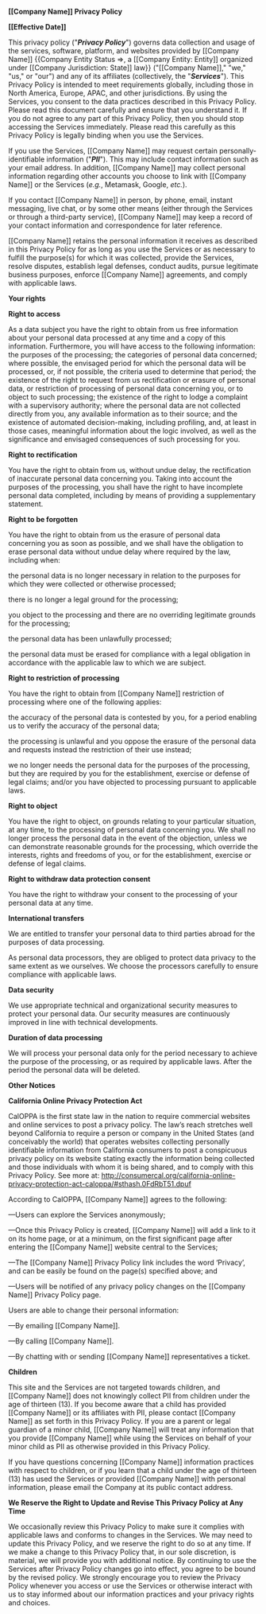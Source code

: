 **__[[Company Name]] Privacy Policy__**

__[[Effective Date]]__

This privacy policy ("***Privacy Policy***") governs data collection and usage of the services, software, platform, and websites provided by [[Company Name]] {{Company Entity Status =>, a [[Company Entity: Entity]] organized under [[Company Jurisdiction: State]] law}} ("[[Company Name]]," "we," "us," or "our") and any of its affiliates (collectively, the "***Services***"). This Privacy Policy is intended to meet requirements globally, including those in North America, Europe, APAC, and other jurisdictions. By using the Services, you consent to the data practices described in this Privacy Policy. Please read this document carefully and ensure that you understand it. If you do not agree to any part of this Privacy Policy, then you should stop accessing the Services immediately. Please read this carefully as this Privacy Policy is legally binding when you use the Services. 
 
If you use the Services, [[Company Name]] may request certain personally-identifiable information ("***PII***"). This may include contact information such as your email address. In addition, [[Company Name]] may collect personal information regarding other accounts you choose to link with [[Company Name]] or the Services (*e.g.*, Metamask, Google, *etc.*). 

If you contact [[Company Name]] in person, by phone, email, instant messaging, live chat, or by some other means (either through the Services or through a third-party service), [[Company Name]] may keep a record of your contact information and correspondence for later reference.

[[Company Name]] retains the personal information it receives as described in this Privacy Policy for as long as you use the Services or as necessary to fulfill the purpose(s) for which it was collected, provide the Services, resolve disputes, establish legal defenses, conduct audits, pursue legitimate business purposes, enforce [[Company Name]] agreements, and comply with applicable laws.
 
**__Your rights__**
 
**Right to access**
 
As a data subject you have the right to obtain from us free information about your personal data processed at any time and a copy of this information. Furthermore, you will have access to the following information: the purposes of the processing; the categories of personal data concerned; where possible, the envisaged period for which the personal data will be processed, or, if not possible, the criteria used to determine that period; the existence of the right to request from us rectification or erasure of personal data, or restriction of processing of personal data concerning you, or to object to such processing; the existence of the right to lodge a complaint with a supervisory authority; where the personal data are not collected directly from you, any available information as to their source; and the existence of automated decision-making, including profiling, and, at least in those cases, meaningful information about the logic involved, as well as the significance and envisaged consequences of such processing for you.
 
**Right to rectification**
 
You have the right to obtain from us, without undue delay, the rectification of inaccurate personal data concerning you. Taking into account the purposes of the processing, you shall have the right to have incomplete personal data completed, including by means of providing a supplementary statement.
 
**Right to be forgotten**
 
You have the right to obtain from us the erasure of personal data concerning you as soon as possible, and we shall have the obligation to erase personal data without undue delay where required by the law, including when:
 
the personal data is no longer necessary in relation to the purposes for which they were collected or otherwise processed;

there is no longer a legal ground for the processing;

you object to the processing and there are no overriding legitimate grounds for the processing;

the personal data has been unlawfully processed;

the personal data must be erased for compliance with a legal obligation in accordance with the applicable law to which we are subject.
 
**Right to restriction of processing**
 
You have the right to obtain from [[Company Name]] restriction of processing where one of the following applies:
 
the accuracy of the personal data is contested by you, for a period enabling us to verify the accuracy of the personal data;

the processing is unlawful and you oppose the erasure of the personal data and requests instead the restriction of their use instead;

we no longer needs the personal data for the purposes of the processing, but they are required by you for the establishment, exercise or defense of legal claims; and/or
you have objected to processing pursuant to applicable laws.
 
**Right to object**
 
You have the right to object, on grounds relating to your particular situation, at any time, to the processing of personal data concerning you. We shall no longer process the personal data in the event of the objection, unless we can demonstrate reasonable grounds for the processing, which override the interests, rights and freedoms of you, or for the establishment, exercise or defense of legal claims.
 
**Right to withdraw data protection consent**
 
You have the right to withdraw your consent to the processing of your personal data at any time.
 
**International transfers**
 
We are entitled to transfer your personal data to third parties abroad for the purposes of data processing.
 
As personal data processors, they are obliged to protect data privacy to the same extent as we ourselves. We choose the processors carefully to ensure compliance with applicable laws.
 
**Data security**
 
We use appropriate technical and organizational security measures to protect your personal data. Our security measures are continuously improved in line with technical developments.
 
**Duration of data processing**
 
We will process your personal data only for the period necessary to achieve the purpose of the processing, or as required by applicable laws. After the period the personal data will be deleted.
 
**__Other Notices__**
 
**California Online Privacy Protection Act** 
 
CalOPPA is the first state law in the nation to require commercial websites and online services to post a privacy policy. The law’s reach stretches well beyond California to require a person or company in the United States (and conceivably the world) that operates websites collecting personally identifiable information from California consumers to post a conspicuous privacy policy on its website stating exactly the information being collected and those individuals with whom it is being shared, and to comply with this Privacy Policy. See more at: http://consumercal.org/california-online-privacy-protection-act-caloppa/#sthash.0FdRbT51.dpuf 
 
According to CalOPPA, [[Company Name]] agrees to the following:
 
—Users can explore the Services anonymously;

—Once this Privacy Policy is created, [[Company Name]] will add a link to it on its home page, or at a minimum, on the first significant page after entering the [[Company Name]] website central to the Services;

—The [[Company Name]] Privacy Policy link includes the word ‘Privacy’, and can be easily be found on the page(s) specified above; and

—Users will be notified of any privacy policy changes on the [[Company Name]] Privacy Policy page.
 
Users are able to change their personal information:
 
—By emailing [[Company Name]].

—By calling [[Company Name]].

—By chatting with or sending [[Company Name]] representatives a ticket.

**Children**

This site and the Services are not targeted towards children, and [[Company Name]] does not knowingly collect PII from children under the age of thirteen (13). If you become aware that a child has provided [[Company Name]] or its affiliates with PII, please contact [[Company Name]] as set forth in this Privacy Policy. If you are a parent or legal guardian of a minor child, [[Company Name]] will treat any information that you provide [[Company Name]] while using the Services on behalf of your minor child as PII as otherwise provided in this Privacy Policy.

If you have questions concerning [[Company Name]] information practices with respect to children, or if you learn that a child under the age of thirteen (13) has used the Services or provided [[Company Name]] with personal information, please email the Company at its public contact address. 

**We Reserve the Right to Update and Revise This Privacy Policy at Any Time**

We occasionally review this Privacy Policy to make sure it complies with applicable laws and conforms to changes in the Services. We may need to update this Privacy Policy, and we reserve the right to do so at any time. If we make a change to this Privacy Policy that, in our sole discretion, is material, we will provide you with additional notice. By continuing to use the Services after Privacy Policy changes go into effect, you agree to be bound by the revised policy. We strongly encourage you to review the Privacy Policy whenever you access or use the Services or otherwise interact with us to stay informed about our information practices and your privacy rights and choices.
